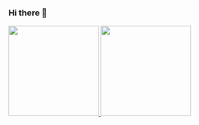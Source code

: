 ### Hi there 👋

<div>
<a href="https://github.com/MatVini0601">
<img height="180em" src="https://github-readme-stats.vercel.app/api/top-langs/?username=MatVini0601&layout=compact&langs_count=7&theme=material-palenight"/>
<img height="180em" src="https://github-readme-stats.vercel.app/api?username=MatVini0601&show_icons=true&theme=material-palenight&include_all_commits=true&count_private=true"/>
</div>

<!--
**MatVini0601/MatVini0601** is a ✨ _special_ ✨ repository because its `README.md` (this file) appears on your GitHub profile.

Here are some ideas to get you started:

- 🔭 I’m currently working on ...
- 🌱 I’m currently learning ...
- 👯 I’m looking to collaborate on ...
- 🤔 I’m looking for help with ...
- 💬 Ask me about ...
- 📫 How to reach me: ...
- 😄 Pronouns: ...
- ⚡ Fun fact: ...
-->
